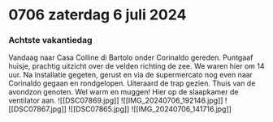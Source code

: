 # 0706 zaterdag 6 juli 2024
### Achtste vakantiedag
Vandaag naar Casa Colline di Bartolo onder Corinaldo gereden. Puntgaaf huisje, prachtig uitzicht over de velden richting de zee. We waren hier om 14 uur. Na installatie gegeten, gerust en via de supermercato nog even naar Corinaldo gegaan en rondgelopen. Uiteraard de trap gezien. Thuis van de avondzon genoten. Wel warm en muggen! Hier op de slaapkamer de ventilator aan.
![[DSC07869.jpg]]
![[IMG_20240706_192146.jpg]]
![[DSC07867.jpg]]
![[DSC07865.jpg]]
![[IMG_20240706_141716.jpg]]
